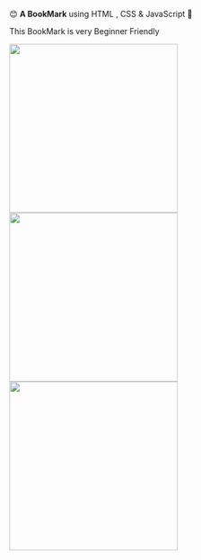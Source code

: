 😊 **A BookMark** using HTML , CSS & JavaScript 🩷
<p> This BookMark is very Beginner Friendly </p>
 
<img align="center" width="300" src="https://github.com/arzoopatra/Fun-Code/blob/main/HTML.png">  <img align="center" width="300" src="https://github.com/arzoopatra/Fun-Code/blob/main/CSS.png"> <img align="center" width="300" src="https://github.com/arzoopatra/Fun-Code/blob/main/JavaScript.png">


